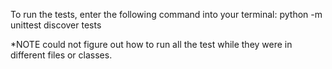 To run the tests, enter the following command into your terminal:
python -m unittest discover tests

*NOTE could not figure out how to run all the test while they were in different files or classes.